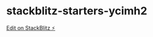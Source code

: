 # stackblitz-starters-ycimh2

[Edit on StackBlitz ⚡️](https://stackblitz.com/edit/stackblitz-starters-ycimh2)